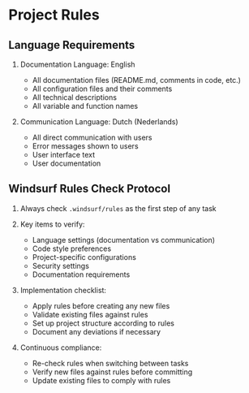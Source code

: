 # Project Rules

## Language Requirements

1. Documentation Language: English
   - All documentation files (README.md, comments in code, etc.)
   - All configuration files and their comments
   - All technical descriptions
   - All variable and function names

2. Communication Language: Dutch (Nederlands)
   - All direct communication with users
   - Error messages shown to users
   - User interface text
   - User documentation

## Windsurf Rules Check Protocol

1. Always check `.windsurf/rules` as the first step of any task

2. Key items to verify:
   - Language settings (documentation vs communication)
   - Code style preferences
   - Project-specific configurations
   - Security settings
   - Documentation requirements

3. Implementation checklist:
   - Apply rules before creating any new files
   - Validate existing files against rules
   - Set up project structure according to rules
   - Document any deviations if necessary

4. Continuous compliance:
   - Re-check rules when switching between tasks
   - Verify new files against rules before committing
   - Update existing files to comply with rules
